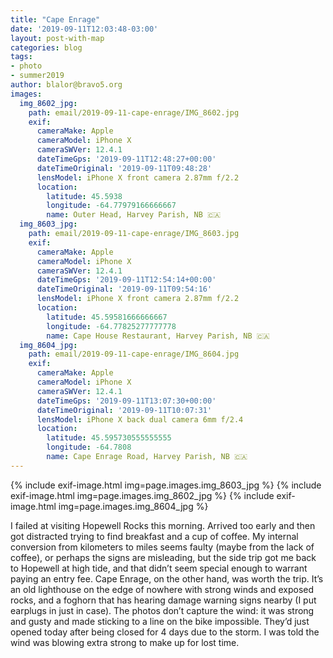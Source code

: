 ```yaml
---
title: "Cape Enrage"
date: '2019-09-11T12:03:48-03:00'
layout: post-with-map
categories: blog
tags:
- photo
- summer2019
author: blalor@bravo5.org
images:
  img_8602_jpg:
    path: email/2019-09-11-cape-enrage/IMG_8602.jpg
    exif:
      cameraMake: Apple
      cameraModel: iPhone X
      cameraSWVer: 12.4.1
      dateTimeGps: '2019-09-11T12:48:27+00:00'
      dateTimeOriginal: '2019-09-11T09:48:28'
      lensModel: iPhone X front camera 2.87mm f/2.2
      location:
        latitude: 45.5938
        longitude: -64.77979166666667
        name: Outer Head, Harvey Parish, NB 🇨🇦
  img_8603_jpg:
    path: email/2019-09-11-cape-enrage/IMG_8603.jpg
    exif:
      cameraMake: Apple
      cameraModel: iPhone X
      cameraSWVer: 12.4.1
      dateTimeGps: '2019-09-11T12:54:14+00:00'
      dateTimeOriginal: '2019-09-11T09:54:16'
      lensModel: iPhone X front camera 2.87mm f/2.2
      location:
        latitude: 45.59581666666667
        longitude: -64.77825277777778
        name: Cape House Restaurant, Harvey Parish, NB 🇨🇦
  img_8604_jpg:
    path: email/2019-09-11-cape-enrage/IMG_8604.jpg
    exif:
      cameraMake: Apple
      cameraModel: iPhone X
      cameraSWVer: 12.4.1
      dateTimeGps: '2019-09-11T13:07:30+00:00'
      dateTimeOriginal: '2019-09-11T10:07:31'
      lensModel: iPhone X back dual camera 6mm f/2.4
      location:
        latitude: 45.595730555555555
        longitude: -64.7808
        name: Cape Enrage Road, Harvey Parish, NB 🇨🇦
---
```


{% include exif-image.html img=page.images.img_8603_jpg %}
{% include exif-image.html img=page.images.img_8602_jpg %}
{% include exif-image.html img=page.images.img_8604_jpg %}

I failed at visiting Hopewell Rocks this morning. Arrived too early and then got distracted trying to find breakfast and a cup of coffee. My internal conversion from kilometers to miles seems faulty (maybe from the lack of coffee), or perhaps the signs are misleading, but the side trip got me back to  Hopewell at high tide, and that didn’t seem special enough to warrant paying an entry fee. 
Cape Enrage, on the other hand, was worth the trip. It’s an old lighthouse on the edge of nowhere with strong winds and exposed rocks, and a foghorn that has hearing damage warning signs nearby (I put earplugs in just in case). The photos don’t capture the wind: it was strong and gusty and made sticking to a line on the bike impossible. They’d just opened today after being closed for 4 days due to the storm. I was told the wind was blowing extra strong to make up for lost time. 









